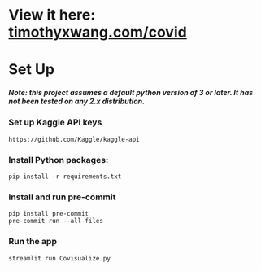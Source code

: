 # View it here: [timothyxwang.com/covid](https://www.timothyxwang.com/covid)

# Set Up
##### Note: this project assumes a default python version of 3 or later. It has not been tested on any 2.x distribution.
### Set up Kaggle API keys
`https://github.com/Kaggle/kaggle-api`

### Install Python packages:
`pip install -r requirements.txt` 

### Install and run pre-commit 
`pip install pre-commit`  
`pre-commit run --all-files`

### Run the app
`streamlit run Covisualize.py`